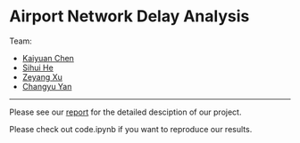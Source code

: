 # Airport Network Delay Analysis

Team: 
- [Kaiyuan Chen](https://github.com/KeplerC)
- [Sihui He]()
- [Zeyang Xu](https://www.linkedin.com/in/isabel-xu-6a6505b7/)
- [Changyu Yan](http://github.com/ChangyuYan)

---- 

Please see our [report](https://github.com/ChangyuYan/Mathematical-Networks/blob/master/Airport-Delay-Analysis/Report.pdf) for the detailed desciption of our project. 

Please check out code.ipynb if you want to reproduce our results. 
